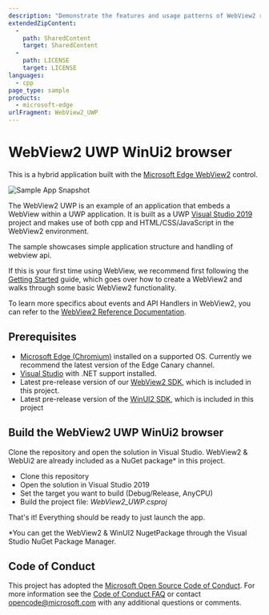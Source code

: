 ```yaml
---
description: "Demonstrate the features and usage patterns of WebView2 running in a UWP application using winui2."
extendedZipContent:
  -
    path: SharedContent
    target: SharedContent
  -
    path: LICENSE
    target: LICENSE
languages:
  - cpp
page_type: sample
products:
  - microsoft-edge
urlFragment: WebView2_UWP
---
```

# WebView2 UWP WinUi2 browser

This is a hybrid application built with the [Microsoft Edge WebView2](https://aka.ms/webview2) control.

![Sample App Snapshot](https://raw.githubusercontent.com/MicrosoftEdge/WebView2Samples/master/SampleApps/WebView2WpfBrowser/screenshots/wpf-browser-screenshot.png)

The WebView2 UWP is an example of an application that embeds a WebView within a UWP application. It is built as a UWP [Visual Studio 2019](https://visualstudio.microsoft.com/vs/) project and makes use of both cpp and HTML/CSS/JavaScript in the WebView2 environment.

The sample showcases simple application structure and handling of webview api.

If this is your first time using WebView, we recommend first following the [Getting Started](https://docs.microsoft.com/microsoft-edge/webview2/gettingstarted/wpf) guide, which goes over how to create a WebView2 and walks through some basic WebView2 functionality.

To learn more specifics about events and API Handlers in WebView2, you can refer to the [WebView2 Reference Documentation](https://docs.microsoft.com/microsoft-edge/webview2/webview2-api-reference).

## Prerequisites

- [Microsoft Edge (Chromium)](https://www.microsoftedgeinsider.com/download/) installed on a supported OS. Currently we recommend the latest version of the Edge Canary channel.
- [Visual Studio](https://visualstudio.microsoft.com/vs/) with .NET support installed.
- Latest pre-release version of our [WebView2 SDK](https://aka.ms/webviewnuget), which is included in this project.
- Latest pre-release version of the [WinUI2 SDK](https://aka.ms/webviewnuget), which is included in this project

## Build the WebView2 UWP WinUi2 browser

Clone the repository and open the solution in Visual Studio. WebView2 & WebUi2 are already included as a NuGet package* in this project.

- Clone this repository
- Open the solution in Visual Studio 2019
- Set the target you want to build (Debug/Release, AnyCPU)
- Build the project file: _WebView2_UWP.csproj_

That's it! Everything should be ready to just launch the app.

*You can get the WebView2 & WinUI2 NugetPackage through the Visual Studio NuGet Package Manager.

## Code of Conduct

This project has adopted the [Microsoft Open Source Code of Conduct](https://opensource.microsoft.com/codeofconduct/). For more information see the [Code of Conduct FAQ](https://opensource.microsoft.com/codeofconduct/faq/) or contact opencode@microsoft.com with any additional questions or comments.

